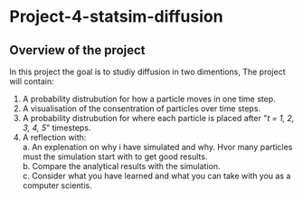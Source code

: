 # Project-4-statsim-diffusion

## Overview of the project

In this project the goal is to studiy diffusion in two dimentions, The project will contain: 

1. A probability distrubution for how a particle moves in one time step.
2. A visualisation of the consentration of particles over time steps.
3. A probability distrubution for where each particle is placed after "*t = 1, 2, 3, 4, 5*" timesteps.
4. A reflection with:  
a. An explenation on why i have simulated and why. Hvor many particles must the simulation start with to get good results. \
b. Compare the analytical results with the simulation. \
c. Consider what you have learned and what you can take with you as a computer scientis.


